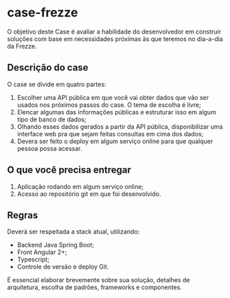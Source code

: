 # case-frezze

O objetivo deste Case é avaliar a habilidade do desenvolvedor em construir soluções com base em necessidades próximas às que teremos no dia-a-dia da Frezze.

## Descrição do case

O case se divide em quatro partes:

1) Escolher uma API pública em que você vai obter dados que vão ser usados nos próximos passos do case. O tema de escolha é livre;
2) Elencar algumas das informações públicas e estruturar isso em algum tipo de banco de dados;
3) Olhando esses dados gerados a partir da API pública, disponibilizar uma interface web pra que sejam feitas consultas em cima dos dados;
4) Devera ser feito o deploy em algum serviço online para que qualquer pessoa possa acessar.

## O que você precisa entregar

1) Aplicação rodando em algum serviço online;
2) Acesso ao repositório git em que foi desenvolvido.

## Regras

Deverá ser respeitada a stack atual, utilizando:

- Backend Java Spring Boot;
- Front Angular 2+;
- Typescript;
- Controle de versão e deploy Git.

É essencial elaborar brevemente sobre sua solução, detalhes de arquitetura, escolha de padrões, frameworks e componentes.
##
